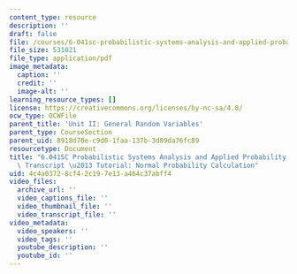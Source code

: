 ```yaml
---
content_type: resource
description: ''
draft: false
file: /courses/6-041sc-probabilistic-systems-analysis-and-applied-probability-fall-2013/4c4a03728cf42c197e13a464c37abff4_MIT6_041SCF13_Normal_Probability_Calculation_300k.pdf
file_size: 531021
file_type: application/pdf
image_metadata:
  caption: ''
  credit: ''
  image-alt: ''
learning_resource_types: []
license: https://creativecommons.org/licenses/by-nc-sa/4.0/
ocw_type: OCWFile
parent_title: 'Unit II: General Random Variables'
parent_type: CourseSection
parent_uid: 8918d70e-c9d0-1faa-137b-3d89da76fc89
resourcetype: Document
title: "6.041SC Probabilistic Systems Analysis and Applied Probability, Fall 2013\
  \ Transcript \u2013 Tutorial: Normal Probability Calculation"
uid: 4c4a0372-8cf4-2c19-7e13-a464c37abff4
video_files:
  archive_url: ''
  video_captions_file: ''
  video_thumbnail_file: ''
  video_transcript_file: ''
video_metadata:
  video_speakers: ''
  video_tags: ''
  youtube_description: ''
  youtube_id: ''
---
```

